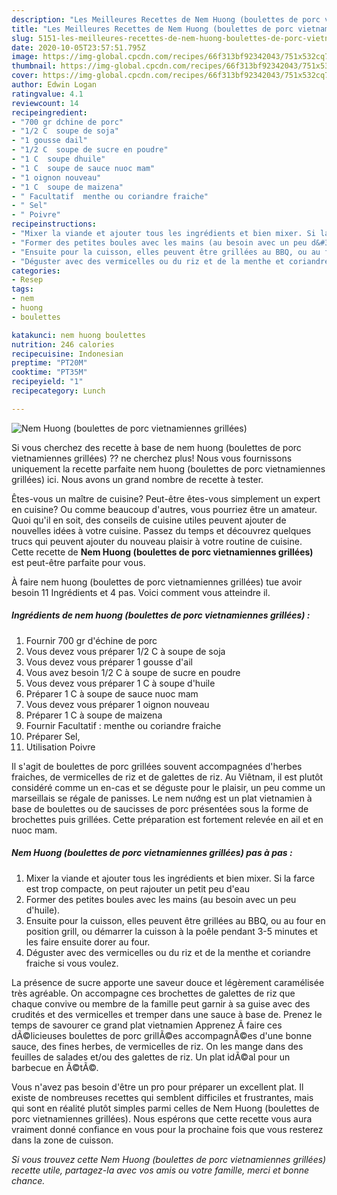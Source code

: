 ```yaml
---
description: "Les Meilleures Recettes de Nem Huong (boulettes de porc vietnamiennes grillées)"
title: "Les Meilleures Recettes de Nem Huong (boulettes de porc vietnamiennes grillées)"
slug: 5151-les-meilleures-recettes-de-nem-huong-boulettes-de-porc-vietnamiennes-grillees
date: 2020-10-05T23:57:51.795Z
image: https://img-global.cpcdn.com/recipes/66f313bf92342043/751x532cq70/nem-huong-boulettes-de-porc-vietnamiennes-grillees-photo-principale-de-la-recette.jpg
thumbnail: https://img-global.cpcdn.com/recipes/66f313bf92342043/751x532cq70/nem-huong-boulettes-de-porc-vietnamiennes-grillees-photo-principale-de-la-recette.jpg
cover: https://img-global.cpcdn.com/recipes/66f313bf92342043/751x532cq70/nem-huong-boulettes-de-porc-vietnamiennes-grillees-photo-principale-de-la-recette.jpg
author: Edwin Logan
ratingvalue: 4.1
reviewcount: 14
recipeingredient:
- "700 gr dchine de porc"
- "1/2 C  soupe de soja"
- "1 gousse dail"
- "1/2 C  soupe de sucre en poudre"
- "1 C  soupe dhuile"
- "1 C  soupe de sauce nuoc mam"
- "1 oignon nouveau"
- "1 C  soupe de maizena"
- " Facultatif  menthe ou coriandre fraiche"
- " Sel"
- " Poivre"
recipeinstructions:
- "Mixer la viande et ajouter tous les ingrédients et bien mixer. Si la farce est trop compacte, on peut rajouter un petit peu d&#39;eau"
- "Former des petites boules avec les mains (au besoin avec un peu d&#39;huile)."
- "Ensuite pour la cuisson, elles peuvent être grillées au BBQ, ou au four en position grill, ou démarrer la cuisson à la poêle pendant 3-5 minutes et les faire ensuite dorer au four."
- "Déguster avec des vermicelles ou du riz et de la menthe et coriandre fraiche si vous voulez."
categories:
- Resep
tags:
- nem
- huong
- boulettes

katakunci: nem huong boulettes 
nutrition: 246 calories
recipecuisine: Indonesian
preptime: "PT20M"
cooktime: "PT35M"
recipeyield: "1"
recipecategory: Lunch

---
```



![Nem Huong (boulettes de porc vietnamiennes grillées)](https://img-global.cpcdn.com/recipes/66f313bf92342043/751x532cq70/nem-huong-boulettes-de-porc-vietnamiennes-grillees-photo-principale-de-la-recette.jpg)

Si vous cherchez des recette à base de nem huong (boulettes de porc vietnamiennes grillées) ?? ne cherchez plus! Nous vous fournissons uniquement la recette parfaite nem huong (boulettes de porc vietnamiennes grillées) ici. Nous avons un grand nombre de recette à tester.

Êtes-vous un maître de cuisine? Peut-être êtes-vous simplement un expert en cuisine? Ou comme beaucoup d'autres, vous pourriez être un amateur. Quoi qu'il en soit, des conseils de cuisine utiles peuvent ajouter de nouvelles idées à votre cuisine. Passez du temps et découvrez quelques trucs qui peuvent ajouter du nouveau plaisir à votre routine de cuisine. Cette recette de <strong> Nem Huong (boulettes de porc vietnamiennes grillées) </strong> est peut-être parfaite pour vous.

<!--inarticleads1-->

À faire nem huong (boulettes de porc vietnamiennes grillées) tue avoir besoin 11 Ingrédients et 4 pas. Voici comment vous atteindre il.

##### Ingrédients de nem huong (boulettes de porc vietnamiennes grillées) :

1. Fournir 700 gr d&#39;échine de porc
1. Vous devez vous préparer 1/2 C à soupe de soja
1. Vous devez vous préparer 1 gousse d&#39;ail
1. Vous avez besoin 1/2 C à soupe de sucre en poudre
1. Vous devez vous préparer 1 C à soupe d&#39;huile
1. Préparer 1 C à soupe de sauce nuoc mam
1. Vous devez vous préparer 1 oignon nouveau
1. Préparer 1 C à soupe de maizena
1. Fournir  Facultatif : menthe ou coriandre fraiche
1. Préparer  Sel,
1. Utilisation  Poivre


Il s&#39;agit de boulettes de porc grillées souvent accompagnées d&#39;herbes fraiches, de vermicelles de riz et de galettes de riz. Au Viêtnam, il est plutôt considéré comme un en-cas et se déguste pour le plaisir, un peu comme un marseillais se régale de panisses. Le nem nướng est un plat vietnamien à base de boulettes ou de saucisses de porc présentées sous la forme de brochettes puis grillées. Cette préparation est fortement relevée en ail et en nuoc mam. 

<!--inarticleads2-->

##### Nem Huong (boulettes de porc vietnamiennes grillées) pas à pas :

1. Mixer la viande et ajouter tous les ingrédients et bien mixer. Si la farce est trop compacte, on peut rajouter un petit peu d&#39;eau
1. Former des petites boules avec les mains (au besoin avec un peu d&#39;huile).
1. Ensuite pour la cuisson, elles peuvent être grillées au BBQ, ou au four en position grill, ou démarrer la cuisson à la poêle pendant 3-5 minutes et les faire ensuite dorer au four.
1. Déguster avec des vermicelles ou du riz et de la menthe et coriandre fraiche si vous voulez.


La présence de sucre apporte une saveur douce et légèrement caramélisée très agréable. On accompagne ces brochettes de galettes de riz que chaque convive ou membre de la famille peut garnir à sa guise avec des crudités et des vermicelles et tremper dans une sauce à base de. Prenez le temps de savourer ce grand plat vietnamien Apprenez Ã faire ces dÃ©licieuses boulettes de porc grillÃ©es accompagnÃ©es d&#39;une bonne sauce, des fines herbes, de vermicelles de riz. On les mange dans des feuilles de salades et/ou des galettes de riz. Un plat idÃ©al pour un barbecue en Ã©tÃ©. 

<!--inarticleads1-->

<p>
Vous n'avez pas besoin d'être un pro pour préparer un excellent plat. Il existe de nombreuses recettes qui semblent difficiles et frustrantes, mais qui sont en réalité plutôt simples parmi celles de Nem Huong (boulettes de porc vietnamiennes grillées). Nous espérons que cette recette vous aura vraiment donné confiance en vous pour la prochaine fois que vous resterez dans la zone de cuisson.
</p>

<p>
<i>Si vous trouvez cette Nem Huong (boulettes de porc vietnamiennes grillées) recette utile, partagez-la avec vos amis ou votre famille, merci et bonne chance.</i>
</p>
